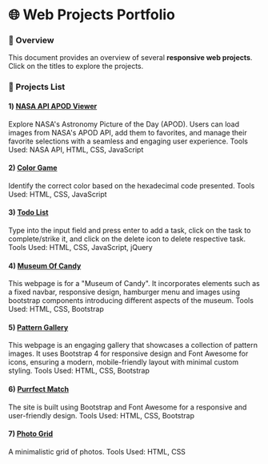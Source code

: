 # 🌐 Web Projects Portfolio

### 📌 Overview

This document provides an overview of several <b>responsive web projects</b>. Click on the titles to explore the projects.

### 📂 Projects List

#### 1️) <a href="https://riyabhutada.github.io/html-css-javascript-project-collection/NASA%20API%20APOD%20Viewer/index.html">NASA API APOD Viewer</a>
Explore NASA's Astronomy Picture of the Day (APOD). Users can load images from NASA's APOD API, add them to favorites, and manage their favorite selections with a seamless and engaging user experience.
Tools Used: NASA API, HTML, CSS, JavaScript

#### 2) <a href="https://riyabhutada.github.io/html-css-javascript-project-collection/Color%20Game/colorGame.html">Color Game</a>

Identify the correct color based on the hexadecimal code presented.
Tools Used: HTML, CSS, JavaScript

#### 3) <a href="https://riyabhutada.github.io/html-css-javascript-project-collection/Todo%20List%20Project/index.html">Todo List</a>
Type into the input field and press enter to add a task, click on the task to complete/strike it, and click on the delete icon to delete respective task.
Tools Used: HTML, CSS, JavaScript, jQuery

#### 4) <a href="https://riyabhutada.github.io/html-css-javascript-project-collection/Museum%20Of%20Candy%20Project/index.html">Museum Of Candy</a>
This webpage is for a "Museum of Candy". It incorporates elements such as a fixed navbar, responsive design, hamburger menu and images using bootstrap components introducing different aspects of the museum.
Tools Used: HTML, CSS, Bootstrap

#### 5) <a href="https://riyabhutada.github.io/html-css-javascript-project-collection/Pattern%20Gallery/Pattern.html">Pattern Gallery</a>
This webpage is an engaging gallery that showcases a collection of pattern images. It uses Bootstrap 4 for responsive design and Font Awesome for icons, ensuring a modern, mobile-friendly layout with minimal custom styling.
Tools Used: HTML, CSS, Bootstrap

#### 6) <a href="https://riyabhutada.github.io/html-css-javascript-project-collection/Purrfect%20Match/PurrfectMatch.html">Purrfect Match</a>
The site is built using Bootstrap and Font Awesome for a responsive and user-friendly design.
Tools Used: HTML, CSS, Bootstrap

#### 7) <a href="https://riyabhutada.github.io/html-css-javascript-project-collection/Photo%20Grid/PhotoGrid.html">Photo Grid</a>
A minimalistic grid of photos.
Tools Used: HTML, CSS

